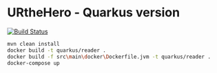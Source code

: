# URtheHero - Quarkus version

[![Build Status](https://travis-ci.com/tdevilleduc/urthehero-reader.svg)](https://travis-ci.com/tdevilleduc/urthehero-reader)


```bash
mvn clean install
docker build -t quarkus/reader .
docker build -f src\main\docker\Dockerfile.jvm -t quarkus/reader .
docker-compose up
```
